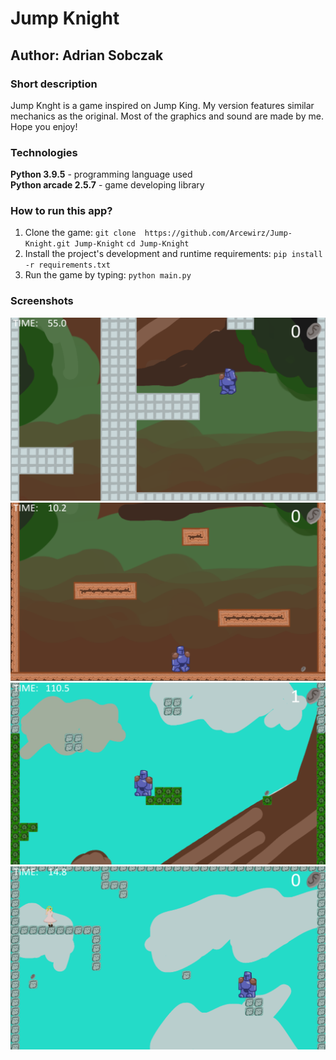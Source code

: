# Jump Knight
## Author: Adrian Sobczak

### Short description
Jump Knght is a game inspired on Jump King. My version features similar mechanics as the original. Most of the graphics and sound are made by me. Hope you enjoy!


### Technologies
**Python 3.9.5** - programming language used<br/>
**Python arcade 2.5.7** - game developing library

### How to run this app?
1. Clone the game: 
`git clone  https://github.com/Arcewirz/Jump-Knight.git Jump-Knight`
`cd Jump-Knight `
2. Install the project's development and runtime requirements:
`pip install -r requirements.txt`
3. Run the game by typing: `python main.py`

### Screenshots
![Knight jumping in tutorial](screenshots/scr1.png)
![Knight standing on the beggining of jumping road](screenshots/scr2.png)
![In the middle of the jumping road](screenshots/scr3.png)
![Knight near the princess!](screenshots/scr4.png)